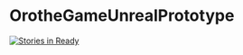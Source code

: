 # OrotheGameUnrealPrototype




[![Stories in Ready](https://badge.waffle.io/sharaquss/OrotheGameUnrealPrototype.svg?label=ready&title=Ready)](http://waffle.io/sharaquss/OrotheGameUnrealPrototype)

